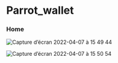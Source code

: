 # Parrot_wallet

### Home

![Capture d’écran 2022-04-07 à 15 49 44](https://user-images.githubusercontent.com/63207451/162214609-b41f310e-9cf9-4020-9494-222d8fa802c3.png)

![Capture d’écran 2022-04-07 à 15 50 54](https://user-images.githubusercontent.com/63207451/162214840-e7b24243-156a-4aee-a5fb-3594eb945a49.png)
